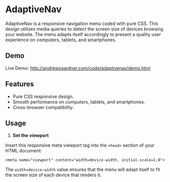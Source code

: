 # AdaptiveNav
AdaptiveNav is a responsive navigation menu coded with pure CSS. This design utilizes media queries to detect the screen size of devices browsing your website. The menu adapts itself accordingly to present a quality user experience on computers, tablets, and smartphones.

## Demo
Live Demo: http://andrewsgardner.com/code/adaptivenav/demo.html

## Features
* Pure CSS responsive design.
* Smooth performance on computers, tablets, and smartphones.
* Cross-browser compatibility.

## Usage
1. **Set the viewport**

Insert this responsive meta viewport tag into the ```<head>``` section of your HTML document:

```<meta name="viewport" content="width=device-width, initial-scale=1.0">```

The ```width=device-width``` value ensures that the menu will adapt itself to fit the screen size of each device that renders it.
